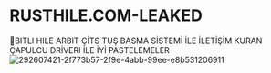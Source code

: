# RUSTHILE.COM-LEAKED
🔵BITLI HILE ARBIT ÇİTS
TUŞ BASMA SİSTEMİ İLE İLETİŞİM KURAN ÇAPULCU DRİVERI İLE İYİ PASTELEMELER
![292607421-2f773b57-2f9e-4abb-99ee-e8b531206911](https://github.com/bitli-hile/RUSTHILE.COM-LEAKED/assets/154651211/b4d13d66-2cf0-48d8-b086-2dc049cd96a2)

